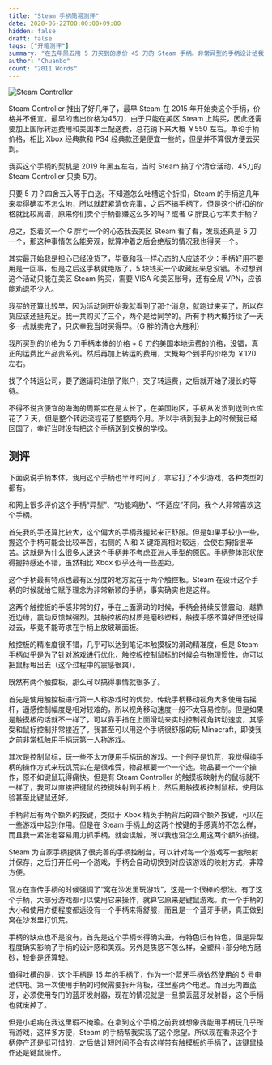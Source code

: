 ```yaml
---
title: "Steam 手柄简易测评"
date: 2020-06-22T00:00:00+09:00
hidden: false
draft: false
tags: ["开箱测评"]
summary: "在去年黑五用 5 刀买到的原价 45 刀的 Steam 手柄。非常异型的手柄设计给我带来了很不一样的使用体验，用了半年时间来讲一讲它的一些特点。"
author: "Chuanbo"
count: "2011 Words"
---
```


![Steam Controller](https://steamcdn-a.akamaihd.net/steam/apps/353370/ss_d2f5e7325666df6119ff1d42be73bac9594c5b1e.600x338.jpg?t=1576276946)

Steam Controller 推出了好几年了，最早 Steam 在 2015 年开始卖这个手柄，价格并不便宜。最早的售出价格为45刀，由于只能在美区 Steam 上购买，因此还需要加上国际转运费用和美国本土配送费，总花销下来大概 ￥550 左右。单论手柄价格，相比 Xbox 经典款和 PS4 经典款还是便宜一些的，但是并不算很方便去买到。

我买这个手柄的契机是 2019 年黑五左右，当时 Steam 搞了个清仓活动，45刀的 Steam Controller 只卖 5刀。

只要 5 刀？四舍五入等于白送。不知道怎么吐槽这个折扣，Steam 的手柄这几年来卖得确实不怎么地，所以就赶紧清仓完事，之后不搞手柄了。但是这个折扣的价格就比较离谱，原来你们卖个手柄都赚这么多的吗？或者 G 胖良心亏本卖手柄？

总之，抱着买一个 G 胖亏一个的心态我去美区 Steam 看了看，发现还真是 5 刀一个，那这种事情怎么能旁观，就算冲着之后会绝版的情况我也得买一个。

其实最开始我是担心已经没货了，毕竟和我一样心态的人应该不少：手柄好用不要用是一回事，但是之后这手柄就绝版了，5 块钱买一个收藏起来总没错。不过想到这个活动只能在美区 Steam 购买，需要 VISA 和美区账号，还有全局 VPN，应该能劝退不少人。

我买的还算比较早，因为活动刚开始我就看到了那个消息，就跑过来买了，所以存货应该还挺充足。我一共购买了三个，两个是给同学的。所有手柄大概持续了一天多一点就卖完了，只庆幸我当时买得早。（G 胖的清仓大胜利）

我所买到的价格为 5 刀手柄本体的价格 + 8 刀的美国本地运费的价格，没错，真正的运费比产品贵系列。然后再加上转运的费用，大概每个到手的价格为 ￥120 左右。

找了个转运公司，要了邀请码注册了账户，交了转运费，之后就开始了漫长的等待。

不得不说贪便宜的海淘的周期实在是太长了，在美国地区，手柄从发货到送到仓库花了 7 天，但是整个转运流程花了整整两个月。所以手柄到我手上的时候我已经回国了，幸好当时没有把这个手柄送到交换的学校。

## 测评

下面说说手柄本体，我用这个手柄也半年时间了，拿它打了不少游戏，各种类型的都有。

和网上很多评价这个手柄“异型”、“功能鸡肋”、“不适应”不同，我个人非常喜欢这个手柄。

首先我的手还算比较大，这个偏大的手柄我握起来正舒服。但是如果手较小一些，握这个手柄可能会比较辛苦，右侧的 A 和 X 键距离相对较远，会使右拇指很辛苦。这就是为什么很多人说这个手柄并不考虑亚洲人手型的原因。手柄整体形状使得握持感还不错，虽然相比 Xbox 似乎还有一些差距。

这个手柄最有特点也最有区分度的地方就在于两个触控板。Steam 在设计这个手柄的时候就给它赋予理念为非常新颖的手柄，事实确实也是这样。

这两个触控板的手感非常的好，手在上面滑动的时候，手柄会持续反馈震动，越靠近边缘，震动反馈越强烈。其触控板的材质是磨砂塑料，触摸手感不算好但还说得过去，毕竟不能苛求在手柄上放玻璃面板。

触控板的精准度很不错，几乎可以达到笔记本触摸板的滑动精准度，但是 Steam 手柄似乎是为了针对游戏进行优化，触控板控制鼠标的时候会有物理惯性，你可以把鼠标甩出去（这个过程中的震感很爽）。

既然有两个触控板，那么可以搞得事情就很多了。

首先是使用触控板进行第一人称游戏时的优势。传统手柄移动视角大多使用右摇杆，遥感控制幅度是相对较难的，所以视角移动速度一般不太容易控制。但是如果是触摸板的话就不一样了，可以靠手指在上面滑动来实时控制视角转动速度，其感受和鼠标控制非常接近了，我甚至可以用这个手柄很舒服的玩 Minecraft，即使我之前非常抵触用手柄玩第一人称游戏。

其次是控制鼠标，玩一些不太方便用手柄玩的游戏。一个例子是饥荒，我觉得纯手柄的操作方式来玩饥荒实在是很难受，物品框要一个一个选，物品要一个一个操作，原不如键鼠玩得痛快。但是有 Steam Controller 的触摸板映射为的鼠标就不一样了，我可以直接把键鼠的按键映射到手柄上，然后用触摸板控制鼠标，使用体验甚至比键鼠还好。

手柄背后有两个额外的按键，类似于 Xbox 精英手柄背后的四个额外按键，可以在一些游戏中起到作用。但是在 Steam 手柄上的这两个按键的手感真的不怎么样，而且我一紧张老容易用力抓手柄，就会误触，所以我也没怎么用这两个额外按键。

Steam 为自家手柄提供了很完善的手柄控制台，可以针对每一个游戏写一套映射并保存，之后打开任何一个游戏，手柄会自动切换到对应该游戏的映射方式，非常方便。

官方在宣传手柄的时候强调了“窝在沙发里玩游戏”，这是一个很棒的想法。有了这个手柄，大部分游戏都可以使用它来操作，就算它原来是键鼠游戏。而一个手柄的大小和使用方便程度都远没有一个手柄来得舒服，而且是一个蓝牙手柄，真正做到窝在沙发里打饥荒。

手柄的缺点也不是没有，首先是这个手柄长得确实丑，有特色归有特色，但是异型程度确实影响了手柄的设计感和美观。另外是质感不怎么样，全塑料+部分地方磨砂，轻倒是还算轻。

值得吐槽的是，这个手柄是 15 年的手柄了，作为一个蓝牙手柄依然使用的 5 号电池供电。第一次使用手柄的时候需要拆开背板，往里塞两个电池。而且无内置蓝牙，必须使用专门的蓝牙发射器，现在的情况就是一旦搞丢蓝牙发射器，这个手柄也就废掉了。

但是小毛病在我这里瑕不掩瑜。在拿到这个手柄之前我就想象我能用手柄玩几乎所有游戏，这样多方便，Steam 的手柄帮我实现了这个愿望。所以现在看来这个手柄停产还是挺可惜的，之后估计短时间不会有这样带有触摸板的手柄了，该键鼠操作还是键鼠操作。